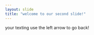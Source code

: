 ```yaml
---
layout: slide
title: "welcome to our second slide!"
---
```

your texting
use the left arrow to go back!
